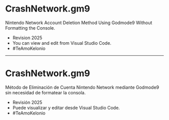 # CrashNetwork.gm9
Nintendo Network Account Deletion Method Using Godmode9 Without Formatting the Console.
- Revision 2025
- You can view and edit from Visual Studio Code.
- #TeAmoKelonio
  
_________

# CrashNetwork.gm9
Método de Eliminación de Cuenta Nintendo Network mediante Godmode9 sin necesidad de formatear la consola. 
- Revisión 2025
- Puede visualizar y editar desde Visual Studio Code.
- #TeAmoKelonio
